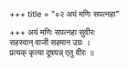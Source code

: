 +++
title = "०२ अयं मणिः सपत्नहा"

+++
अयं मणिः सपत्नहा सुवीरः  
सहस्वान् वाजी सहमान उग्रः ।  
प्रत्यक् कृत्या दूषयन्न् एतु वीरः ॥
